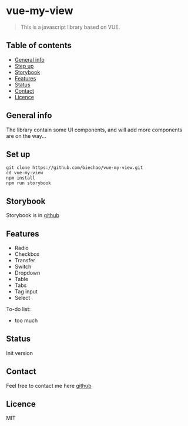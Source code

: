 # vue-my-view
> This is a javascript library based on VUE.

## Table of contents
* [General info](#general-info)
* [Step up](#set-up)
* [Storybook](#storybook)
* [Features](#features)
* [Status](#status)
* [Contact](#contact)
* [Licence](#licence)

## General info
The library contain some UI components, and will add more components are on the way...

## Set up
```
git clone https://github.com/biechao/vue-my-view.git
cd vue-my-view
npm install
npm run storybook
```

## Storybook
Storybook is in [github](https://biechao.github.io/2019/11/20/storybook-static/)

## Features
* Radio
* Checkbox
* Transfer
* Switch
* Dropdown
* Table 
* Tabs
* Tag input
* Select

To-do list:
* too much

## Status
Init version

## Contact
Feel free to contact me here [github](https://github.com/biechao/vue-my-view)

## Licence
MIT
